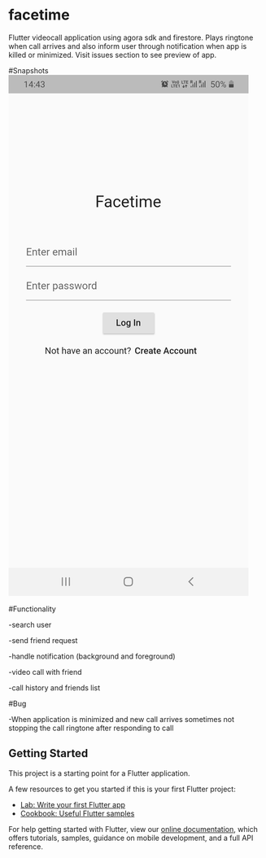 # facetime

Flutter videocall application using agora sdk and firestore.
Plays ringtone when call arrives and also inform user through notification when app is killed or minimized. Visit issues section to see preview of app.

#Snapshots
![](images/login.jpg)

#Functionality 

-search user

-send friend request

-handle notification (background and foreground)

-video call with friend 

-call history and friends list

#Bug

-When application is minimized and new call arrives sometimes not stopping the call ringtone after responding to call
## Getting Started

This project is a starting point for a Flutter application.

A few resources to get you started if this is your first Flutter project:

- [Lab: Write your first Flutter app](https://flutter.dev/docs/get-started/codelab)
- [Cookbook: Useful Flutter samples](https://flutter.dev/docs/cookbook)

For help getting started with Flutter, view our
[online documentation](https://flutter.dev/docs), which offers tutorials,
samples, guidance on mobile development, and a full API reference.

